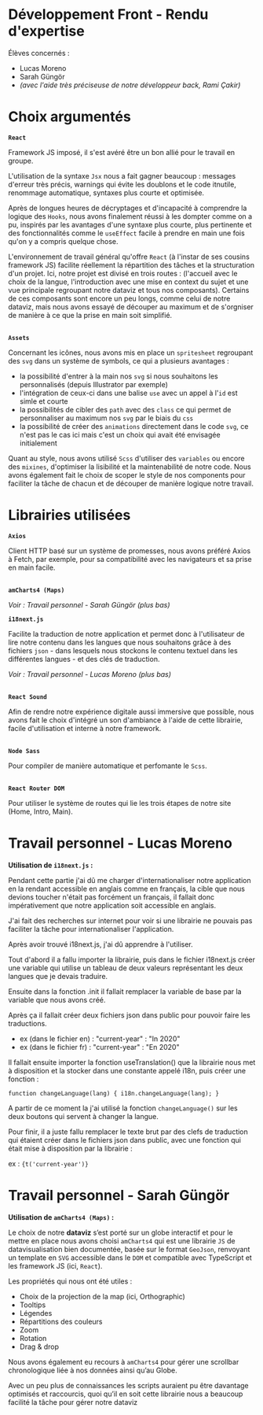 # Développement Front - Rendu d'expertise

<p>Élèves concernés :</p>
<ul>
  <li>Lucas Moreno</li>
  <li>Sarah Güngör</li>
  <li><i>(avec l'aide très préciseuse de notre développeur back, Rami Çakir)</i></li>
</ul>

# Choix argumentés 

<strong><code>React</code></strong>
<p>Framework JS imposé, il s'est avéré être un bon allié pour le travail en groupe.</p>
<p>L'utilisation de la syntaxe <code>Jsx</code> nous a fait gagner beaucoup : messages d'erreur très précis, warnings qui évite les doublons et le code itnutile, renommage automatique, syntaxes plus courte et optimisée.</p>
<p>Après de longues heures de décryptages et d'incapacité à comprendre la logique des <code>Hooks</code>, nous avons finalement réussi à les dompter comme on a pu, inspirés par les avantages d'une syntaxe plus courte, plus pertinente et des fonctionnalités comme le <code>useEffect</code> facile à prendre en main une fois qu'on y a compris quelque chose.</p>
<p>L'environnement de travail général qu'offre <code>React</code> (à l'instar de ses cousins framework JS) facilite réellement la répartition des tâches et la structuration d'un projet. Ici, notre projet est divisé en trois routes : (l'accueil avec le choix de la langue, l'introduction avec une mise en context du sujet et une vue principale regroupant notre dataviz et tous nos composants). Certains de ces composants sont encore un peu longs, comme celui de notre dataviz, mais nous avons essayé de découper au maximum et de s'orgniser de manière à ce que la prise en main soit simplifié.</p>
<br>
<strong><code>Assets</code></strong>
<p>Concernant les icônes, nous avons mis en place un <code>spritesheet</code> regroupant des <code>svg</code> dans un système de symbols, ce qui a plusieurs avantages :
<ul>  
<li>la possibilité d'entrer à la main nos <code>svg</code> si nous souhaitons les personnalisés (depuis Illustrator par exemple)</li>
<li>l'intégration de ceux-ci dans une balise <code>use</code> avec un appel à l'<code>id</code> est simle et courte</li>
<li>la possibilités de cibler des <code>path</code> avec des <code>class</code> ce qui permet de personnaliser au maximum nos <code>svg</code> par le biais du <code>css</code></li>
<li>la possibilité de créer des <code>animations</code> directement dans le code <code>svg</code>, ce n'est pas le cas ici mais c'est un choix qui avait été envisagée initialement</li>
</ul>
<p>Quant au style, nous avons utilisé <code>Scss</code> d'utiliser des <code>variables</code> ou encore des <code>mixines</code>, d'optimiser la lisibilité et la maintenabilité de notre code. Nous avons également fait le choix de scoper le style de nos components pour faciliter la tâche de chacun et de découper de manière logique notre travail.</p>

# Librairies utilisées

<strong><code>Axios</code></strong>
<p>Client HTTP basé sur un système de promesses, nous avons préféré Axios à Fetch, par exemple, pour sa compatibilité avec les navigateurs et sa prise en main facile.</p>
<br>
<strong><code>amCharts4 (Maps)</code></strong>
<p><i>Voir : Travail personnel - Sarah Güngör (plus bas)</i></p>
<strong><code>i18next.js</code></strong>
<p>Facilite la traduction de notre application et permet donc à l'utilisateur de lire notre contenu dans les langues que nous souhaitons grâce à des fichiers <code>json</code> - dans lesquels nous stockons le contenu textuel dans les différentes langues - et des clés de traduction.</p>
<p><i>Voir : Travail personnel - Lucas Moreno (plus bas)</i></p>
<br>
<strong><code>React Sound</code></strong>
<p>Afin de rendre notre expérience digitale aussi immersive que possible, nous avons fait le choix d'intégré un son d'ambiance à l'aide de cette librairie, facile d'utilisation et interne à notre framework.</p>
<br>
<strong><code>Node Sass</code></strong>
<p>Pour compiler de manière automatique et perfomante le <code>Scss</code>.</p>
<br>
<strong><code>React Router DOM</code></strong>
<p>Pour utiliser le système de routes qui lie les trois étapes de notre site (Home, Intro, Main).</p>

# Travail personnel - Lucas Moreno

<strong>Utilisation de <code>i18next.js</code> :</strong>
<p>Pendant cette partie j'ai dû me charger d'internationaliser notre application en la rendant accessible en anglais comme en français, la cible que nous devions toucher n'était pas forcément un français, il fallait donc impérativement que notre application soit accessible en anglais.</p>
<p>J'ai fait des recherches sur internet pour voir si une librairie ne pouvais pas faciliter la tâche pour internationaliser l'application.</p>
<p>Après avoir trouvé i18next.js, j'ai dû apprendre à l'utiliser.</p>
<p>Tout d'abord il a fallu importer la librairie, puis dans le fichier i18next.js créer une variable qui utilise un tableau de deux valeurs représentant les deux langues que je devais traduire.</p>
<p>Ensuite dans la fonction .init il fallait remplacer la variable de base par la variable que nous avons créé.</p>
<p>Après ça il fallait créer deux fichiers json dans public pour pouvoir faire les traductions.</p>
<ul>
  <li>ex (dans le fichier en) : "current-year" : "In 2020"</li>
  <li>ex (dans le fichier fr) : "current-year" : "En 2020"</li>
</ul>
<p>Il fallait ensuite importer la fonction useTranslation() que la librairie nous met à disposition et la stocker dans une constante appelé i18n, puis créer une fonction :</p>
<code>function changeLanguage(lang) { i18n.changeLanguage(lang); }</code>
<p>A partir de ce moment la j'ai utilisé la fonction <code>changeLanguage()</code> sur les deux boutons qui servent à changer la langue.</p>
<p>Pour finir, il a juste fallu remplacer le texte brut par des clefs de traduction qui étaient créer dans le fichiers json dans public, avec une fonction qui était mise à disposition par la librairie :</p>
<p>ex : <code>{t('current-year')}</code></p>

# Travail personnel - Sarah Güngör
<strong>Utilisation de <code>amCharts4 (Maps)</code> :</strong>
<p>Le choix de notre <strong>dataviz</strong> s’est porté sur un globe interactif et pour le mettre en place nous avons choisi <code>amCharts4</code> qui est une librairie <code>JS</code> de datavisualisation bien documentée, basée sur le format <code>GeoJson</code>, renvoyant un template en <code>SVG</code> accessible dans le <code>DOM</code> et compatible avec TypeScript et les framework JS (ici, <code>React</code>).</p>
<p>Les propriétés qui nous ont été utiles :</p>
<ul>
<li>Choix de la projection de la map (ici, Orthographic)</li>
<li>Tooltips</li>
<li>Légendes</li>
<li>Répartitions des couleurs</li>
<li>Zoom</li>
<li>Rotation</li>
<li>Drag & drop</li>
</ul>
<p>Nous avons également eu recours à <code>amCharts4</code> pour gérer une scrollbar chronologique liée à nos données ainsi qu’au Globe.</p>
<p>Avec un peu plus de connaissances les scripts auraient pu être davantage optimisés et raccourcis, quoi qu’il en soit cette librairie nous a beaucoup facilité la tâche pour gérer notre dataviz</p>
<br>


